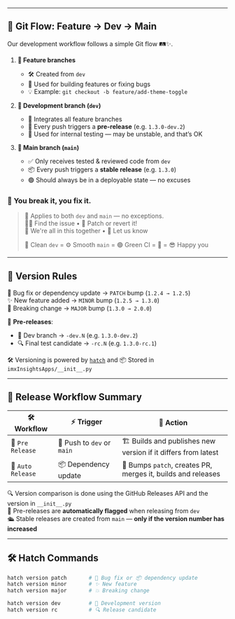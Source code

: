 
---

## 🌱 Git Flow: Feature → Dev → Main

Our development workflow follows a simple Git flow 🛤️✨.

1. **🌿 Feature branches**
   - 🛠️ Created from `dev`
   - 🧪 Used for building features or fixing bugs
   - 💡 Example: `git checkout -b feature/add-theme-toggle`

2. **🌊 Development branch (`dev`)**
   - 🔗 Integrates all feature branches
   - 🚧 Every push triggers a **pre-release** (e.g. `1.3.0-dev.2`)
   - 🧫 Used for internal testing — may be unstable, and that’s OK

3. **🚀 Main branch (`main`)**
   - ✅ Only receives tested & reviewed code from `dev`
   - 📦 Every push triggers a **stable release** (e.g. `1.3.0`)
   - 🟢 Should always be in a deployable state — no excuses
   
### 🔁 **You break it, you fix it.**  

> 
> 🧯 Applies to both `dev` and `main` — no exceptions.  
> 🕵️‍♂️ Find the issue • 🔧 Patch or revert it!  
> 🤝 We're all in this together • 📣 Let us know 
>
> 🧼 Clean `dev` = ⚙️ Smooth `main` = 🟢 Green CI = 🍻 = 😎 Happy you 

---

## 🔁 Version Rules

🔧 Bug fix or dependency update → `PATCH` bump (`1.2.4 → 1.2.5`)  
✨ New feature added → `MINOR` bump (`1.2.5 → 1.3.0`)  
🚨 Breaking change → `MAJOR` bump (`1.3.0 → 2.0.0`)

🧪 **Pre-releases**:
- 🌱 Dev branch → `-dev.N` (e.g. `1.3.0-dev.2`)
- 🔍 Final test candidate → `-rc.N` (e.g. `1.3.0-rc.1`)

🛠️ Versioning is powered by [`hatch`](https://hatch.pypa.io/) and 📦 Stored in `imxInsightsApps/__init__.py`

---

## 🧩 Release Workflow Summary

| 🛠️ Workflow        | ⚡ Trigger                   | 🚀 Action                                                       |
|--------------------|-----------------------------|-----------------------------------------------------------------|
| 🧪 `Pre Release`   | 🔄 Push to `dev` or `main`   | 🏗️ Builds and publishes new version if it differs from latest    |
| 🤖 `Auto Release`  | 📦 Dependency update | 🔁 Bumps `patch`, creates PR, merges it, builds and releases     |


🔍 Version comparison is done using the GitHub Releases API and the version in `__init__.py`  
🧃 Pre-releases are **automatically flagged** when releasing from `dev`  
🛳️ Stable releases are created from `main` — **only if the version number has increased**

---

## 🛠 Hatch Commands

```bash
hatch version patch       # 🐞 Bug fix or 📦 dependency update
hatch version minor       # ✨ New feature
hatch version major       # 💥 Breaking change

hatch version dev         # 🧪 Development version
hatch version rc          # 🔍 Release candidate
